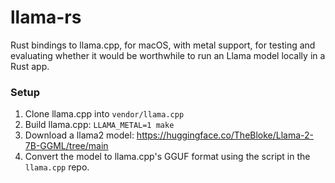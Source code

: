 # llama-rs

Rust bindings to llama.cpp, for macOS, with metal support, for testing and
evaluating whether it would be worthwhile to run an Llama model locally in
a Rust app.

### Setup

1. Clone llama.cpp into `vendor/llama.cpp`
2. Build llama.cpp: `LLAMA_METAL=1 make`
3. Download a llama2 model: https://huggingface.co/TheBloke/Llama-2-7B-GGML/tree/main
4. Convert the model to llama.cpp's GGUF format using the script in the `llama.cpp` repo.
